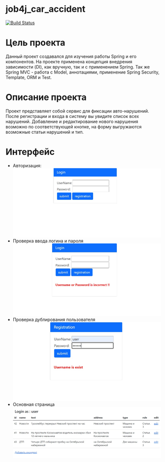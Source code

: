 # job4j_car_accident
[![Build Status](https://app.travis-ci.com/BBergsJ/job4j_car_accident.svg?branch=main)](https://app.travis-ci.com/BBergsJ/job4j_car_accident)

# Цель проекта
Данный проект создавался для изучения работы Spring и его компонентов. На проекте применена концепция внедрения зависимости (DI), как вручную, так и с применением Spring.
Так же Spring MVC - работа с Model, аннотациями, применение Spring Security, Template, ORM и Test.
# Описание проекта
Проект представляет собой сервис для фиксации авто-нарушений.
После регистрации и входа в систему вы увидите список всех нарушений. 
Добавление и редактирование нового нарушения возможно по соответствующей кнопке, 
на форму выгружаются возможные статьи нарушений и тип.
# Интерфейс
- Авторизация:
![ScreenShot](images/1.jpg)
- Проверка ввода логина и пароля
![ScreenShot](images/2.jpg)
- Проверка дублирования пользователя
![ScreenShot](images/3.jpg)
- Основная страница
![ScreenShot](images/4.jpg)